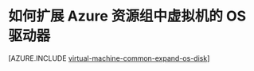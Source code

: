 <!-- ARM: tested -->

<properties
   pageTitle="如何扩展 Azure 资源组中虚拟机的 OS 驱动器 | Azure"
   description="本文演示了使用 Azure Resource Manager Powershell 来扩展虚拟机 OS 驱动器大小的方法。"
   services="virtual-machines-windows"
   documentationCenter=""
   authors="kirpasingh"
   manager="roshar"
   editor=""
   tags="azure-resource-manager"/>

<tags
	ms.service="virtual-machines-windows"
	ms.date="03/08/2016"
	wacn.date="06/06/2016"/>

# 如何扩展 Azure 资源组中虚拟机的 OS 驱动器

[AZURE.INCLUDE [virtual-machine-common-expand-os-disk](../includes/virtual-machines-common-expand-os-disk.md)]

<!---HONumber=Mooncake_0425_2016-->